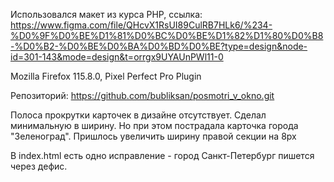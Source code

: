 Использовался макет из курса PHP, ссылка:
https://www.figma.com/file/QHcvX1RsUI89CulRB7HLk6/%234-%D0%9F%D0%BE%D1%81%D0%BC%D0%BE%D1%82%D1%80%D0%B8-%D0%B2-%D0%BE%D0%BA%D0%BD%D0%BE?type=design&node-id=301-143&mode=design&t=orrgx9UYAUnPWl11-0

Mozilla Firefox 115.8.0, Pixel Perfect Pro Plugin

Репозиторий: https://github.com/bubliksan/posmotri_v_okno.git

Полоса прокрутки карточек в дизайне отсутствует. Сделал минимальную в ширину. Но при этом пострадала карточка города "Зеленоград". Пришлось увеличить ширину правой секции на 8px

В index.html есть одно исправление - город Санкт-Петербург пишется через дефис.